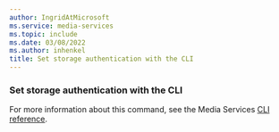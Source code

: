 ```yaml
---
author: IngridAtMicrosoft
ms.service: media-services
ms.topic: include
ms.date: 03/08/2022
ms.author: inhenkel
title: Set storage authentication with the CLI
---
```


<!--Set storage authentication-->

### Set storage authentication with the CLI

For more information about this command, see the Media Services [CLI reference](/cli/azure/ams/account/storage?view=azure-cli-latest&preserve-view=true#az-ams-account-storage-set-authentication).
